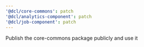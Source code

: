 ```yaml
---
'@dcl/core-commons': patch
'@dcl/analytics-component': patch
'@dcl/job-component': patch
---
```


Publish the core-commons package publicly and use it
